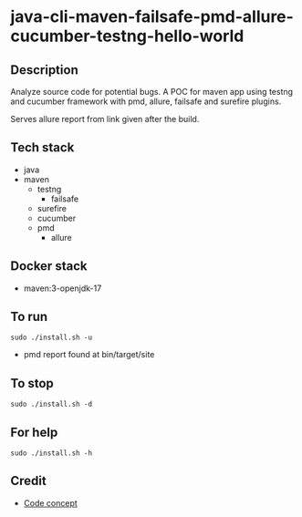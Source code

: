 # java-cli-maven-failsafe-pmd-allure-cucumber-testng-hello-world

## Description
Analyze source code for potential bugs.
A POC for maven app using testng
and cucumber framework with
pmd, allure, failsafe and surefire plugins.

Serves allure report from link given
after the build.

## Tech stack
- java
- maven
  - testng
	- failsafe
  - surefire
  - cucumber
  - pmd
	- allure

## Docker stack
- maven:3-openjdk-17

## To run
`sudo ./install.sh -u`
- pmd report found at bin/target/site

## To stop
`sudo ./install.sh -d`

## For help
`sudo ./install.sh -h`

## Credit
- [Code concept](https://stackoverflow.com/questions/67847818/maven-junit-5-cucumber-not-running-tests)
